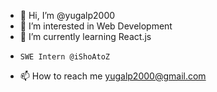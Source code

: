 - 👋 Hi, I’m @yugalp2000
- 👀 I’m interested in Web Development
- 🌱 I’m currently learning React.js
-     SWE Intern @iShoAtoZ
- 📫 How to reach me yugalp2000@gmail.com

<!---
yugalp2000/yugalp2000 is a ✨ special ✨ repository because its `README.md` (this file) appears on your GitHub profile.
You can click the Preview link to take a look at your changes.
--->
